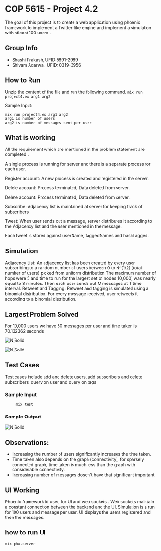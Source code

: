 # COP 5615 - Project 4.2
The goal of this project is to create a web application using phoenix framework to implement a Twitter-like engine and implement a simulation with atleast 100 users .

## Group Info
  - Shashi Prakash,  UFID:5891-2989
  - Shivam Agarwal,  UFID: 0319-3956

## How to Run
Unzip the content of the file and run the following command.
```mix run project4.ex arg1 arg2 ``` 

Sample Input:
```
mix run project4.ex arg1 arg2
arg1 is number of users 
arg2 is number of messages sent per user
```


## What is working
All the requirement which are mentioned in the problem statement are completed .

A single process is running for server and there is a separate process for each user.

Register account: A new process is created and registered in the server.

Delete account: Process terminated, Data deleted from server.

Delete account: Process terminated, Data deleted from server.

Subscribe: Adjacency list is maintained at server for keeping track of subscribers.

Tweet: When user sends out a message, server distributes it according to the Adjacency list and the user mentioned in the message.

Each tweet is stored against userName, taggedNames and hashTagged.


## Simulation
Adjacency List: An adjacency list has been created by every user subscribing to a random number of users between 0 to N^(1/2) (total number of users) picked from uniform distribution
The maximum number of hops were 5 and time to run for the largest set of nodes(10,000) was nearly equal to 
8 minutes.
Then each user sends out M messages at T time interval.
Retweet and Tagging: Retweet and tagging is simulated using a binomial distribution.
For every message received, user retweets it according to a binomial distribution.


## Largest Problem Solved
For 10,000 users we have 50 messages per user and time taken is 70.132362 seconds



![N|Solid](https://imgur.com/RL5H433.png)

![N|Solid](https://imgur.com/1qaIbo4.png)

## Test Cases 
Test cases include add and delete users, add subscribers and delete subscribers, query on user and query on tags
   ### Sample Input
         mix test
   ### Sample Output
  ![N|Solid](https://imgur.com/yMal4V4.png)


## Observations:
 - Increasing the number of users significantly increases the time taken.
 -  Time taken also depends on the graph (connectivity), for sparsely connected graph, time taken is much less than the graph with considerable connectivity.
- Increasing number of messages dosen't have that significant important

## UI Working
Phoenix framework id used for UI and web sockets .
Web sockets maintain a constant connection between the backend and the UI.
Simulation is a run for 100 users and  message per user.
UI displays the users registered and then the messages.

  ## how to run UI
    mix phx.server


